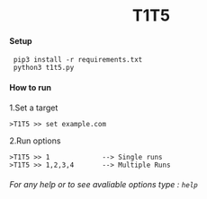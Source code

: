 <h1 align="center">T1T5</h1>



#### Setup 

```
 pip3 install -r requirements.txt
 python3 t1t5.py
 ```

#### How to run 

1.Set a target 
```
>T1T5 >> set example.com
```
2.Run options 
```
>T1T5 >> 1             --> Single runs 
>T1T5 >> 1,2,3,4       --> Multiple Runs 
```
###### For any help or to see avaliable options type : ``` help ``` 
